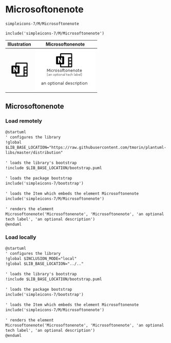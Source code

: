 # Microsoftonenote


```text
simpleicons-7/M/Microsoftonenote
```

```text
include('simpleicons-7/M/Microsoftonenote')
```



| Illustration | Microsoftonenote |
| :---: | :---: |
| ![illustration for Illustration](../../simpleicons-7/M/Microsoftonenote.png) | ![illustration for Microsoftonenote](../../simpleicons-7/M/Microsoftonenote.Local.png) |




## Microsoftonenote

### Load remotely
```plantuml
@startuml
' configures the library
!global $LIB_BASE_LOCATION="https://raw.githubusercontent.com/tmorin/plantuml-libs/master/distribution"

' loads the library's bootstrap
!include $LIB_BASE_LOCATION/bootstrap.puml

' loads the package bootstrap
include('simpleicons-7/bootstrap')

' loads the Item which embeds the element Microsoftonenote
include('simpleicons-7/M/Microsoftonenote')

' renders the element
Microsoftonenote('Microsoftonenote', 'Microsoftonenote', 'an optional tech label', 'an optional description')
@enduml
```

### Load locally
```plantuml
@startuml
' configures the library
!global $INCLUSION_MODE="local"
!global $LIB_BASE_LOCATION="../.."

' loads the library's bootstrap
!include $LIB_BASE_LOCATION/bootstrap.puml

' loads the package bootstrap
include('simpleicons-7/bootstrap')

' loads the Item which embeds the element Microsoftonenote
include('simpleicons-7/M/Microsoftonenote')

' renders the element
Microsoftonenote('Microsoftonenote', 'Microsoftonenote', 'an optional tech label', 'an optional description')
@enduml
```

